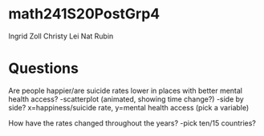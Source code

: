 # math241S20PostGrp4

Ingrid Zoll
Christy Lei
Nat Rubin

# Questions
Are people happier/are suicide rates lower in places with better mental health access?
  -scatterplot (animated, showing time change?)
  -side by side? x=happiness/suicide rate, y=mental health access (pick a variable)

How have the rates changed throughout the years?
  -pick ten/15 countries? 

